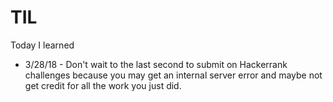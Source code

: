 # TIL
Today I learned
* 3/28/18 - Don't wait to the last second to submit on Hackerrank challenges because you may get an internal server error and maybe not get credit for all the work you just did.
